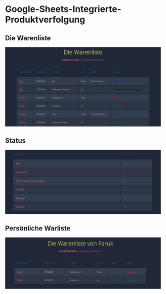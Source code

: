 # Google-Sheets-Integrierte-Produktverfolgung
## Die Warenliste
![Die Warenliste](https://raw.githubusercontent.com/Enfexia/Google-Sheets-Integrierte-Produktverfolgung/gh-pages/Bilder/artikel.PNG)

## Status
![Status](https://raw.githubusercontent.com/Enfexia/Google-Sheets-Integrierte-Produktverfolgung/gh-pages/Bilder/status.PNG)

## Persönliche Warliste
![Persönliche Warliste](https://raw.githubusercontent.com/Enfexia/Google-Sheets-Integrierte-Produktverfolgung/gh-pages/Bilder/personal.PNG)
